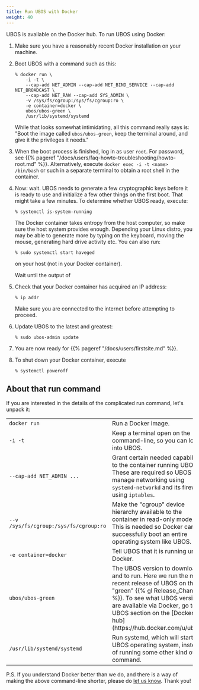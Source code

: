 ```yaml
---
title: Run UBOS with Docker
weight: 40
---
```


UBOS is available on the Docker hub. To run UBOS using Docker:

1. Make sure you have a reasonably recent Docker installation on your machine.

1. Boot UBOS with a command such as this:

   ```
   % docker run \
       -i -t \
       --cap-add NET_ADMIN --cap-add NET_BIND_SERVICE --cap-add NET_BROADCAST \
       --cap-add NET_RAW --cap-add SYS_ADMIN \
       -v /sys/fs/cgroup:/sys/fs/cgroup:ro \
       -e container=docker \
       ubos/ubos-green \
       /usr/lib/systemd/systemd
   ```

   While that looks somewhat intimidating, all this command really says is: "Boot the image called
   ``ubos/ubos-green``, keep the terminal around, and give it the privileges it needs."

1. When the boot process is finished, log in as user ``root``.
   For password, see {{% pageref "/docs/users/faq-howto-troubleshooting/howto-root.md" %}}. Alternatively, execute
   ``docker exec -i -t <name> /bin/bash`` or such in a separate terminal to obtain a
   root shell in the container.

1. Now: wait. UBOS needs to generate a few cryptographic keys before it is ready to use
   and initialize a few other things on the first boot. That might take a few minutes.
   To determine whether UBOS ready, execute:

   ```
   % systemctl is-system-running
   ```

   The Docker container takes entropy from the host computer, so make sure the host system
   provides enough. Depending your Linux distro, you may be able to generate more by
   typing on the keyboard, moving the mouse, generating hard drive activity etc. You can
   also run:

   ```
   % sudo systemctl start haveged
   ```
   on your host (not in your Docker container).

   Wait until the output of

1. Check that your Docker container has acquired an IP address:

   ```
   % ip addr
   ```

   Make sure you are connected to the internet before attempting to proceed.

1. Update UBOS to the latest and greatest:

   ```
   % sudo ubos-admin update
   ```

1. You are now ready for {{% pageref "/docs/users/firstsite.md" %}}.

1. To shut down your Docker container, execute

   ```
   % systemctl poweroff
   ```

## About that run command

If you are interested in the details of the complicated run command, let's unpack it:

<table>
 <tr>
  <td>
   <code>docker run</code>
  </td>
  <td>
   Run a Docker image.
  </td>
 </tr>
 <tr>
  <td>
   <code>-i -t</code>
  </td>
  <td>
   Keep a terminal open on the command-line, so you can log into UBOS.
  </td>
 </tr>
 <tr>
  <td>
   <code>--cap-add NET_ADMIN ...</code>
  </td>
  <td>
   Grant certain needed capabilities to the container running UBOS. These
   are required so UBOS can manage networking using <code>systemd-networkd</code>
   and its firewall using <code>iptables</code>.
  </td>
 </tr>
 <tr>
  <td>
   <code>--v /sys/fs/cgroup:/sys/fs/cgroup:ro</code>
  </td>
  <td>
   Make the "cgroup" device hierarchy available to the container in read-only
   mode. This is needed so Docker can successfully boot an entire operating system
   like UBOS.
  </td>
 </tr>
 <tr>
  <td>
   <code>-e container=docker</code>
  </td>
  <td>
   Tell UBOS that it is running under Docker.
  </td>
 </tr>
 <tr>
  <td>
   <code>ubos/ubos-green</code>
  </td>
  <td>
   The UBOS version to download and to run. Here we run the most recent release of UBOS
   on the "green" {{% gl Release_Channel %}}. To see what UBOS versions are available via Docker,
   go to the UBOS section on the [Docker hub](https://hub.docker.com/u/ubos/).
  </td>
 </tr>
 <tr>
  <td>
   <code>/usr/lib/systemd/systemd</code>
  </td>
  <td>
   Run systemd, which will start the UBOS operating system, instead of running some other
   kind of command.
  </td>
 </tr>
</table>

P.S. If you understand Docker better than we do, and there is a way of making the above
command-line shorter, please do [let us know](/community/). Thank you!
